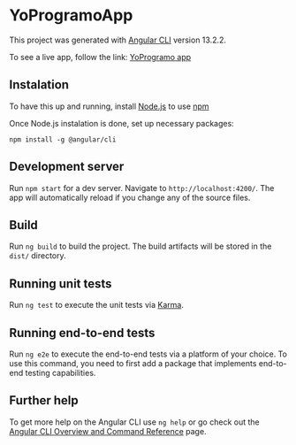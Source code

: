 # YoProgramoApp

This project was generated with [Angular CLI](https://github.com/angular/angular-cli) version 13.2.2.

To see a live app, follow the link: [YoProgramo app](https://yoprogramoapp.web.app)

## Instalation

To have this up and running, install [Node.js](https://nodejs.org/en/download/) to use [npm](https://docs.npmjs.com/getting-started)

Once Node.js instalation is done, set up necessary packages:

`npm install -g @angular/cli`

## Development server

Run `npm start` for a dev server. Navigate to `http://localhost:4200/`. The app will automatically reload if you change any of the source files.

## Build

Run `ng build` to build the project. The build artifacts will be stored in the `dist/` directory.

## Running unit tests

Run `ng test` to execute the unit tests via [Karma](https://karma-runner.github.io).

## Running end-to-end tests

Run `ng e2e` to execute the end-to-end tests via a platform of your choice. To use this command, you need to first add a package that implements end-to-end testing capabilities.

## Further help

To get more help on the Angular CLI use `ng help` or go check out the [Angular CLI Overview and Command Reference](https://angular.io/cli) page.
